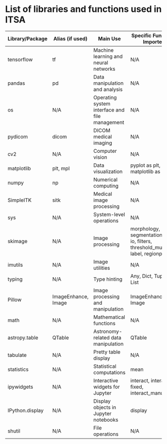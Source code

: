 # List of libraries and functions used in ITSA 

<!-- HTML table for details -->

<table>
  <thead>
    <tr>
      <b>
      <th>Library/Package</th>
      <th>Alias (if used)</th>
      <th>Main Use</th>
      <th>Specific Functions Imported</th>
      </b>
    </tr>
  </thead>
    <tr>
      <td>tensorflow</td>
      <td>tf</td>
      <td>Machine learning and neural networks</td>
      <td>N/A</td>
    </tr>    
    <tr>
      <td>pandas</td>
      <td>pd</td>
      <td>Data manipulation and analysis</td>
      <td>N/A</td>
    </tr>
    <tr>
      <td>os</td>
      <td>N/A</td>
      <td>Operating system interface and file management</td>
      <td>N/A</td>
    </tr>
    <tr>
      <td>pydicom</td>
      <td>dicom</td>
      <td>DICOM medical imaging</td>
      <td>N/A</td>
    </tr>
    <tr>
      <td>cv2</td>
      <td>N/A</td>
      <td>Computer vision</td>
      <td>N/A</td>
    </tr>
    <tr>
      <td>matplotlib</td>
      <td>plt, mpl</td>
      <td>Data visualization</td>
      <td>pyplot as plt, matplotlib as mpl</td>
    </tr>
    <tr>
      <td>numpy</td>
      <td>np</td>
      <td>Numerical computing</td>
      <td>N/A</td>
    </tr>
    <tr>
      <td>SimpleITK</td>
      <td>sitk</td>
      <td>Medical image processing</td>
      <td>N/A</td>
    </tr>
    <tr>
      <td>sys</td>
      <td>N/A</td>
      <td>System-level operations</td>
      <td>N/A</td>
    </tr>
    <tr>
      <td>skimage</td>
      <td>N/A</td>
      <td>Image processing</td>
      <td>morphology, segmentation, data, io, filters, threshold_multiotsu, label, regionprops</td>
    </tr>
    <tr>
      <td>imutils</td>
      <td>N/A</td>
      <td>Image utilities</td>
      <td>N/A</td>
    </tr>
    <tr>
      <td>typing</td>
      <td>N/A</td>
      <td>Type hinting</td>
      <td>Any, Dict, Tuple, List</td>
    </tr>
    <tr>
      <td>Pillow</td>
      <td>ImageEnhance, Image</td>
      <td>Image processing and manipulation</td>
      <td>ImageEnhance, Image</td>
    </tr>
    <tr>
      <td>math</td>
      <td>N/A</td>
      <td>Mathematical functions</td>
      <td>N/A</td>
    </tr>
    <tr>
      <td>astropy.table</td>
      <td>QTable</td>
      <td>Astronomy-related data manipulation</td>
      <td>QTable</td>
    </tr>
    <tr>
      <td>tabulate</td>
      <td>N/A</td>
      <td>Pretty table display</td>
      <td>N/A</td>
    </tr>
    <tr>
      <td>statistics</td>
      <td>N/A</td>
      <td>Statistical computations</td>
      <td>mean</td>
    </tr>
    <tr>
      <td>ipywidgets</td>
      <td>N/A</td>
      <td>Interactive widgets for Jupyter</td>
      <td>interact, interactive, fixed, interact_manual, *</td>
    </tr>
    <tr>
      <td>IPython.display</td>
      <td>N/A</td>
      <td>Display objects in Jupyter notebooks</td>
      <td>display</td>
    </tr>
    <tr>
      <td>shutil</td>
      <td>N/A</td>
      <td>File operations</td>
      <td>N/A</td>
    </tr>
</table>
